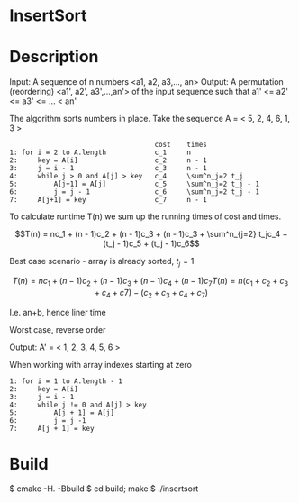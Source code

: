 # InsertSort


# Description

Input: A sequence of n numbers <a1, a2, a3,..., an>
Output: A permutation (reordering) <a1', a2', a3',...,an'> of the input sequence such that a1' <= a2' <= a3' <= ... < an'

The algorithm sorts numbers in place. Take the sequence
A = < 5, 2, 4, 6, 1, 3 >

```
                                    cost    times
1: for i = 2 to A.length            c_1     n
2:     key = A[i]                   c_2     n - 1
3:     j = i - 1                    c_3     n - 1
4:     while j > 0 and A[j] > key   c_4     \sum^n_j=2 t_j
5:         A[j+1] = A[j]            c_5     \sum^n_j=2 t_j - 1
6:         j = j - 1                c_6     \sum^n_j=2 t_j - 1
7:     A[j+1] = key                 c_7     n - 1
```



To calculate runtime T(n) we sum up the running times of cost and times.
```math
T(n) = nc_1 + (n - 1)c_2 + (n - 1)c_3 + (n - 1)c_3 + \sum^n_{j=2} t_jc_4 + (t_j - 1)c_5 + (t_j - 1)c_6
```

Best case scenario - array is already sorted, $`t_j = 1`$

```math
T(n) = nc_1 + (n - 1)c_2 + (n - 1)c_3 + (n-1)c_4 + (n-1)c_7
T(n) = n(c_1 + c_2 + c_3 + c_4 + c7) - (c_2 + c_3 + c_4 + c_7)
```

I.e. an+b, hence liner time

Worst case, reverse order

```math

```


Output: A' = < 1, 2, 3, 4, 5, 6 >

When working with array indexes starting at zero

```
1: for i = 1 to A.length - 1
2:     key = A[i]
3:     j = i - 1
4:     while j != 0 and A[j] > key
5:         A[j + 1] = A[j]
6:         j = j -1
7:     A[j + 1] = key
```

# Build

$ cmake -H. -Bbuild
$ cd build; make
$ ./insertsort
